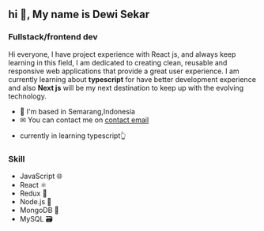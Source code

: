 ## hi 👋, My name is Dewi Sekar

### Fullstack/frontend dev

Hi everyone, I have project experience with React js, and always keep learning in this field, I am dedicated to creating clean, reusable and responsive web applications that provide a great user experience. I am currently learning about **typescript** for have better development experience and also **Next js** will be my next destination to keep up with the evolving technology.

* 🙌 I'm based in Semarang,Indonesia
* ✉  You can contact me on [contact email][def]

[def]: mailto:dewisekar623@gmail.com

* currently in learning typescript👆

### Skill
- JavaScript 🌐
- React ⚛️
- Redux 🔄
- Node.js 🚀
- MongoDB 🍃
- MySQL 🗃️
